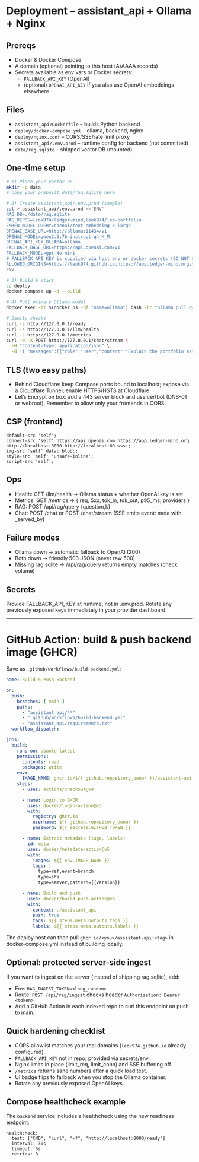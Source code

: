 # Deployment – assistant_api + Ollama + Nginx

## Prereqs
- Docker & Docker Compose
- A domain (optional) pointing to this host (A/AAAA records)
- Secrets available as env vars or Docker secrets:
  - `FALLBACK_API_KEY` (OpenAI)
  - (optional) `OPENAI_API_KEY` if you also use OpenAI embeddings elsewhere

## Files
- `assistant_api/Dockerfile` – builds Python backend
- `deploy/docker-compose.yml` – ollama, backend, nginx
- `deploy/nginx.conf` – CORS/SSE/rate limit proxy
- `assistant_api/.env.prod` – runtime config for backend (not committed)
- `data/rag.sqlite` – shipped vector DB (mounted)

## One-time setup
```bash
# 1) Place your vector DB
mkdir -p data
# copy your prebuilt data/rag.sqlite here

# 2) Create assistant_api/.env.prod (sample)
cat > assistant_api/.env.prod <<'ENV'
RAG_DB=./data/rag.sqlite
RAG_REPOS=leok974/ledger-mind,leok974/leo-portfolio
EMBED_MODEL_QUERY=openai/text-embedding-3-large
OPENAI_BASE_URL=http://ollama:11434/v1
OPENAI_MODEL=qwen2.5:7b-instruct-q4_K_M
OPENAI_API_KEY_OLLAMA=ollama
FALLBACK_BASE_URL=https://api.openai.com/v1
FALLBACK_MODEL=gpt-4o-mini
# FALLBACK_API_KEY is supplied via host env or docker secrets (DO NOT COMMIT)
ALLOWED_ORIGINS=https://leok974.github.io,https://app.ledger-mind.org,http://localhost:4173
ENV

# 3) Build & start
cd deploy
docker compose up -d --build

# 4) Pull primary Ollama model
docker exec -it $(docker ps -qf "name=ollama") bash -lc "ollama pull qwen2.5:7b-instruct-q4_K_M"

# Sanity checks
curl -s http://127.0.0.1/ready
curl -s http://127.0.0.1/llm/health
curl -s http://127.0.0.1/metrics
curl -N -X POST http://127.0.0.1/chat/stream \
  -H "Content-Type: application/json" \
  -d '{ "messages":[{"role":"user","content":"Explain the portfolio assistant chip"}] }'
```

## TLS (two easy paths)

- Behind Cloudflare: keep Compose ports bound to localhost; expose via a Cloudflare Tunnel; enable HTTPS/HSTS at Cloudflare.
- Let’s Encrypt on box: add a 443 server block and use certbot (DNS-01 or webroot). Remember to allow only your frontends in CORS.

## CSP (frontend)
```
default-src 'self';
connect-src 'self' https://api.openai.com https://app.ledger-mind.org http://localhost:8000 http://localhost:80 wss:;
img-src 'self' data: blob:;
style-src 'self' 'unsafe-inline';
script-src 'self';
```

## Ops

- Health: GET /llm/health → Ollama status + whether OpenAI key is set
- Metrics: GET /metrics → { req, 5xx, tok_in, tok_out, p95_ms, providers }
- RAG: POST /api/rag/query {question,k}
- Chat: POST /chat or POST /chat/stream (SSE emits event: meta with _served_by)

## Failure modes

- Ollama down → automatic fallback to OpenAI (200)
- Both down → friendly 503 JSON (never raw 500)
- Missing rag.sqlite → /api/rag/query returns empty matches (check volume)

## Secrets

Provide FALLBACK_API_KEY at runtime, not in .env.prod.
Rotate any previously exposed keys immediately in your provider dashboard.

---

# GitHub Action: build & push backend image (GHCR)
Save as `.github/workflows/build-backend.yml`:
```yaml
name: Build & Push Backend

on:
  push:
    branches: [ main ]
    paths:
      - "assistant_api/**"
      - ".github/workflows/build-backend.yml"
      - "assistant_api/requirements.txt"
  workflow_dispatch:

jobs:
  build:
    runs-on: ubuntu-latest
    permissions:
      contents: read
      packages: write
    env:
      IMAGE_NAME: ghcr.io/${{ github.repository_owner }}/assistant-api
    steps:
      - uses: actions/checkout@v4

      - name: Login to GHCR
        uses: docker/login-action@v3
        with:
          registry: ghcr.io
          username: ${{ github.repository_owner }}
          password: ${{ secrets.GITHUB_TOKEN }}

      - name: Extract metadata (tags, labels)
        id: meta
        uses: docker/metadata-action@v5
        with:
          images: ${{ env.IMAGE_NAME }}
          tags: |
            type=ref,event=branch
            type=sha
            type=semver,pattern={{version}}

      - name: Build and push
        uses: docker/build-push-action@v6
        with:
          context: ./assistant_api
          push: true
          tags: ${{ steps.meta.outputs.tags }}
          labels: ${{ steps.meta.outputs.labels }}
```

The deploy host can then pull `ghcr.io/<you>/assistant-api:<tag>` in docker-compose.yml instead of building locally.

## Optional: protected server-side ingest

If you want to ingest on the server (instead of shipping rag.sqlite), add:

- Env: `RAG_INGEST_TOKEN=<long_random>`
- Route: `POST /api/rag/ingest` checks header `Authorization: Bearer <token>`
- Add a GitHub Action in each indexed repo to curl this endpoint on push to main.

## Quick hardening checklist

- CORS allowlist matches your real domains (`leok974.github.io` already configured).
- `FALLBACK_API_KEY` not in repo; provided via secrets/env.
- Nginx limits in place (limit_req, limit_conn) and SSE buffering off.
- `/metrics` returns sane numbers after a quick load test.
- UI badge flips to fallback when you stop the Ollama container.
- Rotate any previously exposed OpenAI keys.

## Compose healthcheck example

The `backend` service includes a healthcheck using the new readiness endpoint:

```
healthcheck:
  test: ["CMD", "curl", "-f", "http://localhost:8000/ready"]
  interval: 30s
  timeout: 5s
  retries: 3
```
